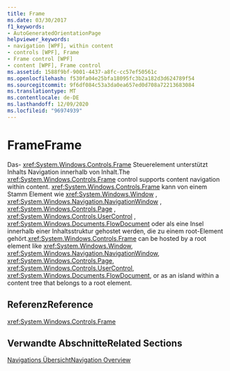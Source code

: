 ```yaml
---
title: Frame
ms.date: 03/30/2017
f1_keywords:
- AutoGeneratedOrientationPage
helpviewer_keywords:
- navigation [WPF], within content
- controls [WPF], Frame
- Frame control [WPF]
- content [WPF], Frame control
ms.assetid: 1588f9bf-9001-4437-a8fc-cc57ef50561c
ms.openlocfilehash: f530fa04e25bfa18095fc3b2a182d3d624789f54
ms.sourcegitcommit: 9f6df084c53a3da0ea657ed0d708a72213683084
ms.translationtype: MT
ms.contentlocale: de-DE
ms.lasthandoff: 12/09/2020
ms.locfileid: "96974939"
---
```

# <a name="frame"></a><span data-ttu-id="fcc84-102">Frame</span><span class="sxs-lookup"><span data-stu-id="fcc84-102">Frame</span></span>
<span data-ttu-id="fcc84-103">Das- <xref:System.Windows.Controls.Frame> Steuerelement unterstützt Inhalts Navigation innerhalb von Inhalt.</span><span class="sxs-lookup"><span data-stu-id="fcc84-103">The <xref:System.Windows.Controls.Frame> control supports content navigation within content.</span></span> <span data-ttu-id="fcc84-104"><xref:System.Windows.Controls.Frame> kann von einem Stamm Element wie <xref:System.Windows.Window> , <xref:System.Windows.Navigation.NavigationWindow> , <xref:System.Windows.Controls.Page> , <xref:System.Windows.Controls.UserControl> , <xref:System.Windows.Documents.FlowDocument> oder als eine Insel innerhalb einer Inhaltsstruktur gehostet werden, die zu einem root-Element gehört.</span><span class="sxs-lookup"><span data-stu-id="fcc84-104"><xref:System.Windows.Controls.Frame> can be hosted by a root element like <xref:System.Windows.Window>, <xref:System.Windows.Navigation.NavigationWindow>, <xref:System.Windows.Controls.Page>, <xref:System.Windows.Controls.UserControl>, <xref:System.Windows.Documents.FlowDocument>, or as an island within a content tree that belongs to a root element.</span></span>  
  
## <a name="reference"></a><span data-ttu-id="fcc84-105">Referenz</span><span class="sxs-lookup"><span data-stu-id="fcc84-105">Reference</span></span>  
 <xref:System.Windows.Controls.Frame>  
  
## <a name="related-sections"></a><span data-ttu-id="fcc84-106">Verwandte Abschnitte</span><span class="sxs-lookup"><span data-stu-id="fcc84-106">Related Sections</span></span>  
 [<span data-ttu-id="fcc84-107">Navigations Übersicht</span><span class="sxs-lookup"><span data-stu-id="fcc84-107">Navigation Overview</span></span>](../app-development/navigation-overview.md)
